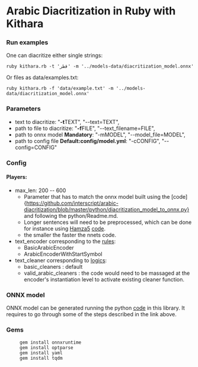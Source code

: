 # Arabic Diacritization in Ruby with Kithara

### Run examples
One can diacritize either single strings:

	ruby kithara.rb -t 'قطر' -m '../models-data/diacritization_model.onnx'
Or files as data/examples.txt:

	ruby kithara.rb -f 'data/example.txt' -m '../models-data/diacritization_model.onnx'

### Parameters
* text to diacritize: "**-t**TEXT", "--text=TEXT",
* path to file to diacritize: "**-f**FILE", "--text_filename=FILE",
* path to onnx model **Mandatory**: "-mMODEL", "--model_file=MODEL",
* path to config file **Default:config/model.yml**: "-cCONFIG", "--config=CONFIG"

### Config
#### Players:
* max_len: 200 -- 600
	* Parameter that has to match the onnx model built using the [code]{https://github.com/interscript/arabic-diacritization/blob/master/python/diacritization_model_to_onnx.py} and following the python/Readme.md.
	* Longer sentences will need to be preprocessed, which can be done for instance using [Hamza5](https://github.com/Hamza5) [code](https://github.com/Hamza5/Pipeline-diacritizer/blob/master/pipeline_diacritizer/pipeline_diacritizer.py).
	* the smaller the faster the nnets code.
* text_encoder corresponding to the [rules](https://github.com/interscript/arabic-diacritization/blob/master/python/util/text_encoders.py):
     * BasicArabicEncoder
     * ArabicEncoderWithStartSymbol
* text_cleaner corresponding to [logics](https://github.com/interscript/arabic-diacritization/blob/master/python/util/text_cleaners.py):
     * basic_cleaners : default
     * valid_arabic_cleaners : the code would need to be massaged at the encoder's instantiation level to activate existing cleaner function.

### ONNX model
ONNX model can be generated running the python [code](https://github.com/interscript/arabic-diacritization/blob/master/python/diacritization_model_to_onnx.py) in this library.
It requires to go through some of the steps described in the link above.

### Gems

		 gem install onnxruntime
		 gem install optparse
		 gem install yaml
		 gem install tqdm
